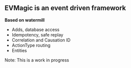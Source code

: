 ## EVMagic is an event driven framework

**Based on watermill**
- Adds, database access
- Idempotency, safe replay
- Correlation and Causation ID
- ActionType routing
- Entities

Note: This is a work in progress

